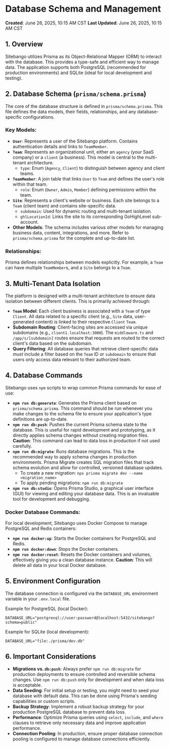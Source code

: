 # Database Schema and Management

**Created**: June 26, 2025, 10:15 AM CST
**Last Updated**: June 26, 2025, 10:15 AM CST

## 1. Overview

Sitebango utilizes Prisma as its Object-Relational Mapper (ORM) to interact with the database. This provides a type-safe and efficient way to manage data. The application supports both PostgreSQL (recommended for production environments) and SQLite (ideal for local development and testing).

## 2. Database Schema (`prisma/schema.prisma`)

The core of the database structure is defined in `prisma/schema.prisma`. This file defines the data models, their fields, relationships, and any database-specific configurations.

### Key Models:

-   **`User`**: Represents a user of the Sitebango platform. Contains authentication details and links to `TeamMember`.
-   **`Team`**: Represents an organizational unit, either an `agency` (your SaaS company) or a `client` (a business). This model is central to the multi-tenant architecture.
    -   `type`: Enum (`Agency`, `Client`) to distinguish between agency and client teams.
-   **`TeamMember`**: A join table that links `User` to `Team` and defines the user's role within that team.
    -   `role`: Enum (`Owner`, `Admin`, `Member`) defining permissions within the team.
-   **`Site`**: Represents a client's website or business. Each site belongs to a `Team` (client team) and contains site-specific data.
    -   `subdomain`: Used for dynamic routing and multi-tenant isolation.
    -   `ghlLocationId`: Links the site to its corresponding GoHighLevel sub-account.
-   **Other Models**: The schema includes various other models for managing business data, content, integrations, and more. Refer to `prisma/schema.prisma` for the complete and up-to-date list.

### Relationships:

Prisma defines relationships between models explicitly. For example, a `Team` can have multiple `TeamMember`s, and a `Site` belongs to a `Team`.

## 3. Multi-Tenant Data Isolation

The platform is designed with a multi-tenant architecture to ensure data isolation between different clients. This is primarily achieved through:

-   **`Team` Model**: Each client business is associated with a `Team` of type `Client`. All data related to a specific client (e.g., `Site` data, user-generated content) is linked to their respective `Client` `Team`.
-   **Subdomain Routing**: Client-facing sites are accessed via unique subdomains (e.g., `client1.localhost:3000`). The `middleware.ts` and `/app/s/[subdomain]` routes ensure that requests are routed to the correct client's data based on the subdomain.
-   **Query Filtering**: All database queries that retrieve client-specific data *must* include a filter based on the `Team` ID or `subdomain` to ensure that users only access data relevant to their authorized team.

## 4. Database Commands

Sitebango uses `npm` scripts to wrap common Prisma commands for ease of use:

-   **`npm run db:generate`**: Generates the Prisma client based on `prisma/schema.prisma`. This command should be run whenever you make changes to the schema file to ensure your application's type definitions are up-to-date.
-   **`npm run db:push`**: Pushes the current Prisma schema state to the database. This is useful for rapid development and prototyping, as it directly applies schema changes without creating migration files. **Caution**: This command can lead to data loss in production if not used carefully.
-   **`npm run db:migrate`**: Runs database migrations. This is the recommended way to apply schema changes in production environments. Prisma Migrate creates SQL migration files that track schema evolution and allow for controlled, versioned database updates.
    -   To create a new migration: `npx prisma migrate dev --name <migration_name>`
    -   To apply pending migrations: `npm run db:migrate`
-   **`npm run db:studio`**: Opens Prisma Studio, a graphical user interface (GUI) for viewing and editing your database data. This is an invaluable tool for development and debugging.

### Docker Database Commands:

For local development, Sitebango uses Docker Compose to manage PostgreSQL and Redis containers:

-   **`npm run docker:up`**: Starts the Docker containers for PostgreSQL and Redis.
-   **`npm run docker:down`**: Stops the Docker containers.
-   **`npm run docker:reset`**: Resets the Docker containers and volumes, effectively giving you a clean database instance. **Caution**: This will delete all data in your local Docker database.

## 5. Environment Configuration

The database connection is configured via the `DATABASE_URL` environment variable in your `.env.local` file.

Example for PostgreSQL (local Docker):

```
DATABASE_URL="postgresql://user:password@localhost:5432/sitebango?schema=public"
```

Example for SQLite (local development):

```
DATABASE_URL="file:./prisma/dev.db"
```

## 6. Important Considerations

-   **Migrations vs. `db:push`**: Always prefer `npm run db:migrate` for production deployments to ensure controlled and reversible schema changes. Use `npm run db:push` only for development and when data loss is acceptable.
-   **Data Seeding**: For initial setup or testing, you might need to seed your database with default data. This can be done using Prisma's seeding capabilities or custom scripts.
-   **Backup Strategy**: Implement a robust backup strategy for your production PostgreSQL database to prevent data loss.
-   **Performance**: Optimize Prisma queries using `select`, `include`, and `where` clauses to retrieve only necessary data and improve application performance.
-   **Connection Pooling**: In production, ensure proper database connection pooling is configured to manage database connections efficiently.

